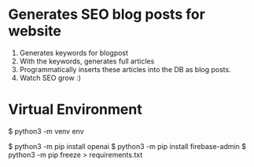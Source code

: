 # Generates SEO blog posts for website

1. Generates keywords for blogpost
1. With the keywords, generates full articles
1. Programmatically inserts these articles into the DB as blog posts.
1. Watch SEO grow :)


# Virtual Environment

$ python3 -m venv env

$ python3 -m pip install openai
$ python3 -m pip install firebase-admin
$ python3 -m pip freeze > requirements.txt